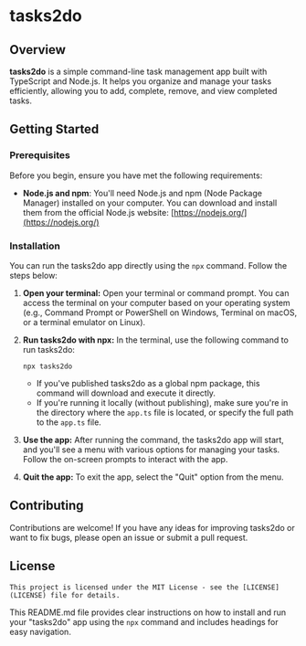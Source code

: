 # tasks2do

## Overview

**tasks2do** is a simple command-line task management app built with TypeScript and Node.js. It helps you organize and manage your tasks efficiently, allowing you to add, complete, remove, and view completed tasks.

## Getting Started

### Prerequisites

Before you begin, ensure you have met the following requirements:

- **Node.js and npm**: You'll need Node.js and npm (Node Package Manager) installed on your computer. You can download and install them from the official Node.js website: [https://nodejs.org/](https://nodejs.org/)

### Installation

You can run the tasks2do app directly using the `npx` command. Follow the steps below:

1. **Open your terminal:** Open your terminal or command prompt. You can access the terminal on your computer based on your operating system (e.g., Command Prompt or PowerShell on Windows, Terminal on macOS, or a terminal emulator on Linux).

2. **Run tasks2do with npx:** In the terminal, use the following command to run tasks2do:

   ```
   npx tasks2do
   ```

   - If you've published tasks2do as a global npm package, this command will download and execute it directly.
   - If you're running it locally (without publishing), make sure you're in the directory where the `app.ts` file is located, or specify the full path to the `app.ts` file.

3. **Use the app:** After running the command, the tasks2do app will start, and you'll see a menu with various options for managing your tasks. Follow the on-screen prompts to interact with the app.

4. **Quit the app:** To exit the app, select the "Quit" option from the menu.

## Contributing

Contributions are welcome! If you have any ideas for improving tasks2do or want to fix bugs, please open an issue or submit a pull request.

## License

```
This project is licensed under the MIT License - see the [LICENSE](LICENSE) file for details.
```

This README.md file provides clear instructions on how to install and run your "tasks2do" app using the `npx` command and includes headings for easy navigation.
